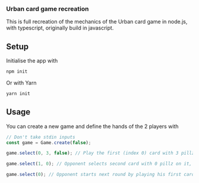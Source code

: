 ### Urban card game recreation

This is full recreation of the mechanics of the Urban card game in node.js, with typescript, originally build in javascript.

## Setup

Initialise the app with

```bash
npm init
```

Or with Yarn

```bash
yarn init
```

## Usage

You can create a new game and define the hands of the 2 players with

```javascript
// Don't take stdin inputs
const game = Game.create(false);

game.select(0, 3, false); // Play the first (index 0) card with 3 pillz (min 0) and no fury.

game.select(1, 0); // Opponent selects second card with 0 pillz on it, (no fury by default)

game.select(0); // Opponent starts next round by playing his first card, with 0 pillz by default.
```
